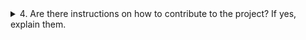 <details>
   <summary>
      <span style="color: blue, font-weight: bold">4. Are there instructions on how to contribute to the project? If yes, explain them.</span>
   </summary>



</details>